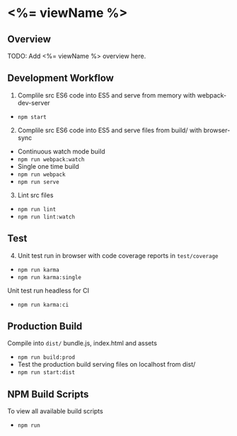 # <%= viewName %>

## Overview

TODO: Add <%= viewName %> overview here.

## Development Workflow

1) Complile src ES6 code into ES5 and serve from memory with webpack-dev-server

- `npm start`

2) Complile src ES6 code into ES5 and serve files from build/ with browser-sync

- Continuous watch mode build
- `npm run webpack:watch`
- Single one time build
- `npm run webpack`
- `npm run serve`

3) Lint src files

- `npm run lint`
- `npm run lint:watch`

## Test

4) Unit test run in browser with code coverage reports in `test/coverage`

- `npm run karma`
- `npm run karma:single`

Unit test run headless for CI

- `npm run karma:ci`

## Production Build

Compile into `dist/` bundle.js, index.html and assets

- `npm run build:prod`
- Test the production build serving files on localhost from dist/
- `npm run start:dist`

## NPM Build Scripts

To view all available build scripts

- `npm run`
